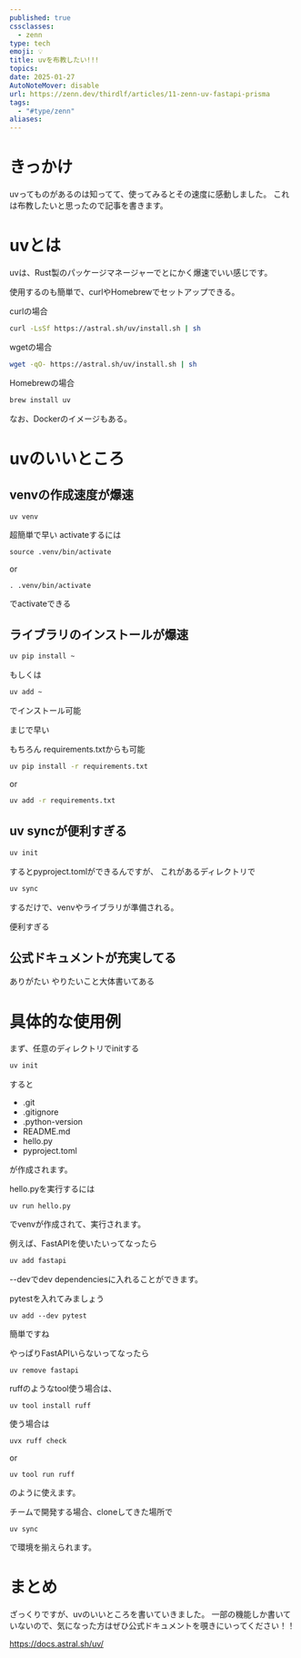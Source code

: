 ```yaml
---
published: true
cssclasses:
  - zenn
type: tech
emoji: 💡
title: uvを布教したい!!!
topics: 
date: 2025-01-27
AutoNoteMover: disable
url: https://zenn.dev/thirdlf/articles/11-zenn-uv-fastapi-prisma
tags:
  - "#type/zenn"
aliases:
---
```


# きっかけ
uvってものがあるのは知ってて、使ってみるとその速度に感動しました。
これは布教したいと思ったので記事を書きます。


# uvとは
uvは、Rust製のパッケージマネージャーでとにかく爆速でいい感じです。

使用するのも簡単で、curlやHomebrewでセットアップできる。

curlの場合
```bash
curl -LsSf https://astral.sh/uv/install.sh | sh
```

wgetの場合
```bash
wget -qO- https://astral.sh/uv/install.sh | sh
```

Homebrewの場合
```bash
brew install uv
```

なお、Dockerのイメージもある。

# uvのいいところ
## venvの作成速度が爆速
```
uv venv
```

超簡単で早い
activateするには
```
source .venv/bin/activate
```
or
```
. .venv/bin/activate
```

でactivateできる

## ライブラリのインストールが爆速
```bash
uv pip install ~
```
もしくは
```bash
uv add ~
```

でインストール可能

まじで早い

もちろん
requirements.txtからも可能

```bash
uv pip install -r requirements.txt
```
or
```bash
uv add -r requirements.txt
```

## uv syncが便利すぎる
```bash
uv init
```
するとpyproject.tomlができるんですが、
これがあるディレクトリで
```bash
uv sync
```
するだけで、venvやライブラリが準備される。

便利すぎる

## 公式ドキュメントが充実してる
ありがたい
やりたいこと大体書いてある

# 具体的な使用例

まず、任意のディレクトリでinitする
```bash
uv init
```

すると
- .git
- .gitignore
- .python-version
- README.md
- hello.py
- pyproject.toml

が作成されます。

hello.pyを実行するには
```
uv run hello.py
```
でvenvが作成されて、実行されます。

例えば、FastAPIを使いたいってなったら
```bash
uv add fastapi
```
--devでdev dependenciesに入れることができます。

pytestを入れてみましょう
```
uv add --dev pytest
```

簡単ですね

やっぱりFastAPIいらないってなったら
```
uv remove fastapi
```

ruffのようなtool使う場合は、
```
uv tool install ruff
```

使う場合は
```
uvx ruff check
```
or

```
uv tool run ruff
```

のように使えます。

チームで開発する場合、cloneしてきた場所で
```
uv sync
```

で環境を揃えられます。


# まとめ
ざっくりですが、uvのいいところを書いていきました。
一部の機能しか書いていないので、気になった方はぜひ公式ドキュメントを覗きにいってください！！

https://docs.astral.sh/uv/

